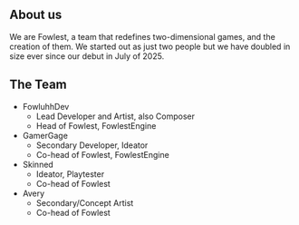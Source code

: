 ## About us

We are Fowlest, a team that redefines two-dimensional games, and the creation of them. We started out as just two people but we have doubled in size ever since our debut in July of 2025.

## The Team

- FowluhhDev
    - Lead Developer and Artist, also Composer
    - Head of Fowlest, FowlestEngine
- GamerGage
    - Secondary Developer, Ideator
    - Co-head of Fowlest, FowlestEngine
- Skinned
    - Ideator, Playtester
    - Co-head of Fowlest
- Avery
    - Secondary/Concept Artist
    - Co-head of Fowlest